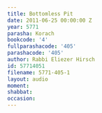 ```yaml
---
title: Bottomless Pit
date: 2011-06-25 00:00:00 Z
year: 5771
parasha: Korach
bookcode: '4'
fullparashacode: '405'
parashacode: '405'
author: Rabbi Eliezer Hirsch
id: 57714051
filename: 5771-405-1
layout: audio
moment: 
shabbat: 
occasion: 
---
```


